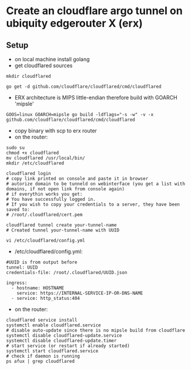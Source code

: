 # Create an cloudflare argo tunnel on ubiquity edgerouter X (erx)

## Setup

* on local machine install golang
* get cloudflared sources

`mkdir cloudflared`

`go get -d github.com/cloudflare/cloudflared/cmd/cloudflared`

* ERX architecture is MIPS little-endian therefore build with GOARCH 'mipsle'

`GOOS=linux GOARCH=mipsle go build -ldflags="-s -w" -v -x github.com/cloudflare/cloudflared/cmd/cloudflared`

* copy binary with scp to erx router
* on the router:

```
sudo su
chmod +x cloudflared
mv cloudflared /usr/local/bin/
mkdir /etc/cloudflared

cloudflared login
# copy link printed on console and paste it in browser
# autorize domain to be tunneld on webinterface (you get a list with domains, if not open link from console again)
# if everythin works you get:
# You have successfully logged in.
# If you wish to copy your credentials to a server, they have been saved to:
# /root/.cloudflared/cert.pem

cloudflared tunnel create your-tunnel-name
# Created tunnel your-tunnel-name with UUID

vi /etc/cloudflared/config.yml
```

* /etc/cloudflared/config.yml:

```
#UUID is from output before
tunnel: UUID
credentials-file: /root/.cloudflared/UUID.json

ingress:
  - hostname: HOSTNAME
    service: https://INTERNAL-SERVICE-IP-OR-DNS-NAME
  - service: http_status:404
```

* on the router:

```
cloudflared service install
systemctl enable cloudflared.service
# disable auto-update since there is no mipsle build from cloudflare
systemctl disable cloudflared-update.service
systemctl disable cloudflared-update.timer
# start service (or restart if already started)
systemctl start cloudflared.service
# check if daemon is running
ps afux | grep cloudflared
```
